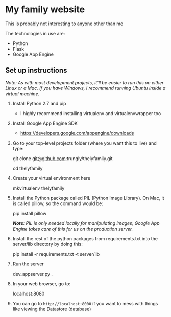 # My family website

This is probably not interesting to anyone other than me

The technologies in use are:

* Python
* Flask
* Google App Engine

## Set up instructions

*Note: As with most development projects, it'll be easier to run this on either Linux or a Mac.  If you have Windows, I recommend running Ubuntu inside a virtual machine.*

1. Install Python 2.7 and pip

	* I highly recommend installing virtualenv and virtualenvwrapper too
	
2. Install Google App Engine SDK

	* https://developers.google.com/appengine/downloads
	
3. Go to your top-level projects folder (where you want this to live) and type:

    git clone git@github.com:trungly/thelyfamily.git
    
    cd thelyfamily
	
4. Create your virtual environment here

	mkvirtualenv thelyfamily

5. Install the Python package called PIL (Python Image Library).  On Mac, it is called pillow, so the command would be:

	pip install pillow
	
	***Note**: PIL is only needed locally for manipulating images; Google App Engine takes care of this for us on the production server.*
	
6. Install the rest of the python packages from requirements.txt into the server/lib directory by doing this:

	pip install -r requirements.txt -t server/lib
	
7. Run the server

	dev_appserver.py .
	
8. In your web browser, go to:

	localhost:8080
	
9. You can go to `http://localhost:8000` if you want to mess with things like viewing the Datastore (database)